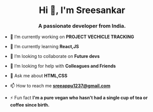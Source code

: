 <h1 align="center">Hi 👋, I'm Sreesankar</h1>
<h3 align="center">A passionate developer from India.</h3>

- 🔭 I’m currently working on **PROJECT VECHICLE TRACKING**

- 🌱 I’m currently learning **React,JS**

- 👯 I’m looking to collaborate on **Future devs**

- 🤝 I’m looking for help with **Colleagues and Friends**

- 💬 Ask me about **HTML,CSS**

- 📫 How to reach me **sreeappu1237@gmail.com**

- ⚡ Fun fact **I'm a pure vegan who hasn't had a single cup of tea or coffee since birth.**
